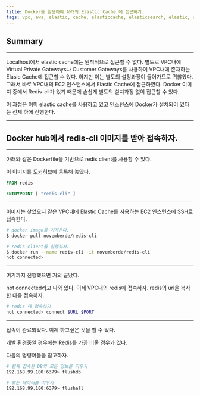```yaml
---
title: Docker를 활용하여 AWS의 Elastic Cache 에 접근하기.
tags: vpc, aws, elastic, cache, elasticcache, elasticsearch, elastic, search, access, docker, redis, internal
---
```


## Summary
---------------------
 Localhost에서 elastic cache에는 원칙적으로 접근할 수 없다. 
별도로 VPC내에 Virtual Private Gateways나 Customer Gateways를 사용하여 VPC내에 존재하는 Elasic Cache에 접근할 수 있다. 
하지만 이는 별도의 설정과정이 들어가므로 귀찮았다. 
그래서 바로 VPC내의 EC2 인스턴스에서 Elastic Cache에 접근하였다. 
Docker 이미지 중에서 Redis-cli가 있기 때문에 손쉽게 별도의 설치과정 없이 접근할 수 있다.

 이 과정은 이미 elastic cache를 사용하고 있고 인스턴스에 Docker가 설치되어 있다는 전제 하에 진행한다.

---------------------

## Docker hub에서 redis-cli 이미지를 받아 접속하자. 
---------------------

 아래와 같은 Dockerfile을 기반으로 redis client를 사용할 수 있다.

 이 이미지를 [도커허브](https://hub.docker.com/r/novemberde/redis-cli/)에 등록해 놓았다.

```dockerfile
FROM redis

ENTRYPOINT [ "redis-cli" ]
```

---

이미지는 찾았으니 같은 VPC내에 Elastic Cache를 사용하는 EC2 인스턴스에 SSH로 접속한다.

```bash
# docker image를 가져온다.
$ docker pull novemberde/redis-cli

# redis client를 실행하자.
$ docker run --name redis-cli -it novemberde/redis-cli
not connected>
```

---

여기까지 진행했으면 거의 끝났다.

not connected라고 나와 있다. 이제 VPC내의 redis에 접속하자. redis의 url을 복사한 다음 접속하자.

```bash
# redis 에 접속하기
not connected> connect $URL $PORT
```

---
접속이 완료되었다. 이제 하고싶은 것을 할 수 있다.

개발 환경중일 경우에는 Redis를 가끔 비울 경우가 있다.

다음의 명령어들을 참고하자.
```bash
# 현재 접속한 DB의 모든 정보를 지우기
192.168.99.100:6379> flushdb

# 모든 데이터를 지우기
192.168.99.100:6379> flushall
```
